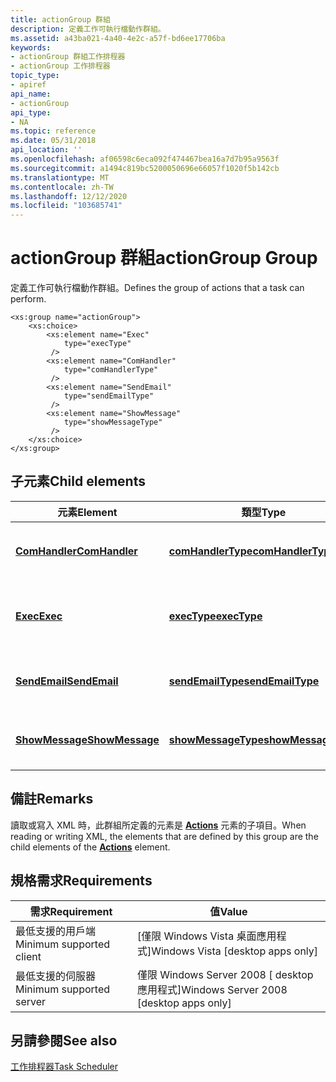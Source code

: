 ```yaml
---
title: actionGroup 群組
description: 定義工作可執行檔動作群組。
ms.assetid: a43ba021-4a40-4e2c-a57f-bd6ee17706ba
keywords:
- actionGroup 群組工作排程器
- actionGroup 工作排程器
topic_type:
- apiref
api_name:
- actionGroup
api_type:
- NA
ms.topic: reference
ms.date: 05/31/2018
api_location: ''
ms.openlocfilehash: af06598c6eca092f474467bea16a7d7b95a9563f
ms.sourcegitcommit: a1494c819bc5200050696e66057f1020f5b142cb
ms.translationtype: MT
ms.contentlocale: zh-TW
ms.lasthandoff: 12/12/2020
ms.locfileid: "103685741"
---
```

# <a name="actiongroup-group"></a><span data-ttu-id="55977-105">actionGroup 群組</span><span class="sxs-lookup"><span data-stu-id="55977-105">actionGroup Group</span></span>

<span data-ttu-id="55977-106">定義工作可執行檔動作群組。</span><span class="sxs-lookup"><span data-stu-id="55977-106">Defines the group of actions that a task can perform.</span></span>

``` syntax
<xs:group name="actionGroup">
    <xs:choice>
        <xs:element name="Exec"
            type="execType"
         />
        <xs:element name="ComHandler"
            type="comHandlerType"
         />
        <xs:element name="SendEmail"
            type="sendEmailType"
         />
        <xs:element name="ShowMessage"
            type="showMessageType"
         />
    </xs:choice>
</xs:group>
```

## <a name="child-elements"></a><span data-ttu-id="55977-107">子元素</span><span class="sxs-lookup"><span data-stu-id="55977-107">Child elements</span></span>



| <span data-ttu-id="55977-108">元素</span><span class="sxs-lookup"><span data-stu-id="55977-108">Element</span></span>                                                                    | <span data-ttu-id="55977-109">類型</span><span class="sxs-lookup"><span data-stu-id="55977-109">Type</span></span>                                                                       | <span data-ttu-id="55977-110">Description</span><span class="sxs-lookup"><span data-stu-id="55977-110">Description</span></span>                                                             |
|----------------------------------------------------------------------------|----------------------------------------------------------------------------|-------------------------------------------------------------------------|
| [<span data-ttu-id="55977-111">**ComHandler**</span><span class="sxs-lookup"><span data-stu-id="55977-111">**ComHandler**</span></span>](taskschedulerschema-comhandler-actiongroup-element.md)   | [<span data-ttu-id="55977-112">**comHandlerType**</span><span class="sxs-lookup"><span data-stu-id="55977-112">**comHandlerType**</span></span>](taskschedulerschema-comhandlertype-complextype.md)   | <span data-ttu-id="55977-113">表示引發處理常式的動作。</span><span class="sxs-lookup"><span data-stu-id="55977-113">Represents an action that fires a handler.</span></span><br/>                   |
| [<span data-ttu-id="55977-114">**Exec**</span><span class="sxs-lookup"><span data-stu-id="55977-114">**Exec**</span></span>](taskschedulerschema-exec-actiongroup-element.md)               | [<span data-ttu-id="55977-115">**execType**</span><span class="sxs-lookup"><span data-stu-id="55977-115">**execType**</span></span>](taskschedulerschema-exectype-complextype.md)               | <span data-ttu-id="55977-116">表示執行命令列操作的動作。</span><span class="sxs-lookup"><span data-stu-id="55977-116">Represents an action that executes a command-line operation.</span></span><br/> |
| [<span data-ttu-id="55977-117">**SendEmail**</span><span class="sxs-lookup"><span data-stu-id="55977-117">**SendEmail**</span></span>](taskschedulerschema-sendemail-actiongroup-element.md)     | [<span data-ttu-id="55977-118">**sendEmailType**</span><span class="sxs-lookup"><span data-stu-id="55977-118">**sendEmailType**</span></span>](taskschedulerschema-sendemailtype-complextype.md)     | <span data-ttu-id="55977-119">表示傳送電子郵件訊息的動作。</span><span class="sxs-lookup"><span data-stu-id="55977-119">Represents an action that sends an email message.</span></span><br/>            |
| [<span data-ttu-id="55977-120">**ShowMessage**</span><span class="sxs-lookup"><span data-stu-id="55977-120">**ShowMessage**</span></span>](taskschedulerschema-showmessage-actiongroup-element.md) | [<span data-ttu-id="55977-121">**showMessageType**</span><span class="sxs-lookup"><span data-stu-id="55977-121">**showMessageType**</span></span>](taskschedulerschema-showmessagetype-complextype.md) | <span data-ttu-id="55977-122">表示顯示訊息方塊的動作。</span><span class="sxs-lookup"><span data-stu-id="55977-122">Represents an action that shows a message box.</span></span><br/>               |



## <a name="remarks"></a><span data-ttu-id="55977-123">備註</span><span class="sxs-lookup"><span data-stu-id="55977-123">Remarks</span></span>

<span data-ttu-id="55977-124">讀取或寫入 XML 時，此群組所定義的元素是 [**Actions**](taskschedulerschema-actions-tasktype-element.md) 元素的子項目。</span><span class="sxs-lookup"><span data-stu-id="55977-124">When reading or writing XML, the elements that are defined by this group are the child elements of the [**Actions**](taskschedulerschema-actions-tasktype-element.md) element.</span></span>

## <a name="requirements"></a><span data-ttu-id="55977-125">規格需求</span><span class="sxs-lookup"><span data-stu-id="55977-125">Requirements</span></span>



| <span data-ttu-id="55977-126">需求</span><span class="sxs-lookup"><span data-stu-id="55977-126">Requirement</span></span> | <span data-ttu-id="55977-127">值</span><span class="sxs-lookup"><span data-stu-id="55977-127">Value</span></span> |
|-------------------------------------|------------------------------------------------------|
| <span data-ttu-id="55977-128">最低支援的用戶端</span><span class="sxs-lookup"><span data-stu-id="55977-128">Minimum supported client</span></span><br/> | <span data-ttu-id="55977-129">\[僅限 Windows Vista 桌面應用程式\]</span><span class="sxs-lookup"><span data-stu-id="55977-129">Windows Vista \[desktop apps only\]</span></span><br/>       |
| <span data-ttu-id="55977-130">最低支援的伺服器</span><span class="sxs-lookup"><span data-stu-id="55977-130">Minimum supported server</span></span><br/> | <span data-ttu-id="55977-131">僅限 Windows Server 2008 \[ desktop 應用程式\]</span><span class="sxs-lookup"><span data-stu-id="55977-131">Windows Server 2008 \[desktop apps only\]</span></span><br/> |



## <a name="see-also"></a><span data-ttu-id="55977-132">另請參閱</span><span class="sxs-lookup"><span data-stu-id="55977-132">See also</span></span>

<dl> <dt>

[<span data-ttu-id="55977-133">工作排程器</span><span class="sxs-lookup"><span data-stu-id="55977-133">Task Scheduler</span></span>](task-scheduler-start-page.md)
</dt> </dl>

 

 





